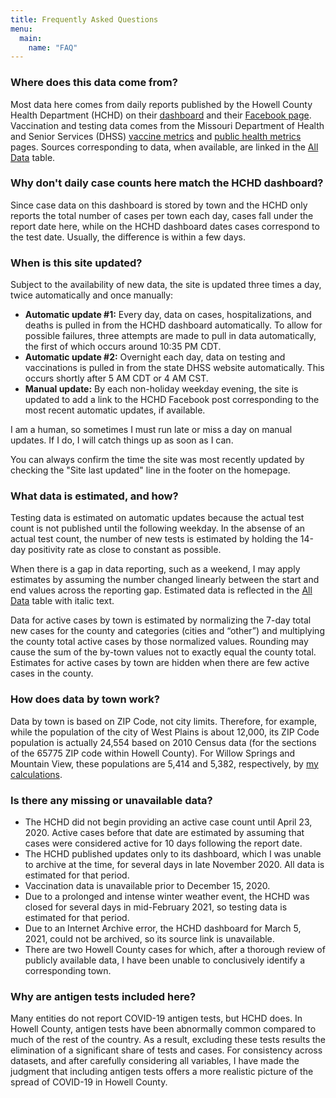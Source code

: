 ```yaml
---
title: Frequently Asked Questions
menu:
  main:
    name: "FAQ"
---
```


### Where does this data come from?
Most data here comes from daily reports published by the Howell County Health Department (HCHD) on their [dashboard](https://allthingsmissouri.org/county-covid-19-dashboards/howell-county/) and their [Facebook page](https://www.facebook.com/Howell-County-Health-Department-170310842983730). Vaccination and testing data comes from the Missouri Department of Health and Senior Services (DHSS) [vaccine metrics](https://health.mo.gov/living/healthcondiseases/communicable/novel-coronavirus/data/data-download-vaccine.php) and [public health metrics](https://health.mo.gov/living/healthcondiseases/communicable/novel-coronavirus/data/data-download.php) pages. Sources corresponding to data, when available, are linked in the [All Data](../all-data) table.

### Why don't daily case counts here match the HCHD dashboard?
Since case data on this dashboard is stored by town and the HCHD only reports the total number of cases per town each day, cases fall under the report date here, while on the HCHD dashboard dates cases correspond to the test date. Usually, the difference is within a few days.

### When is this site updated?
Subject to the availability of new data, the site is updated three times a day, twice automatically and once manually:
* **Automatic update #1:** Every day, data on cases, hospitalizations, and deaths is pulled in from the HCHD dashboard automatically. To allow for possible failures, three attempts are made to pull in data automatically, the first of which occurs around 10:35 PM CDT.
* **Automatic update #2:** Overnight each day, data on testing and vaccinations is pulled in from the state DHSS website automatically. This occurs shortly after 5 AM CDT or 4 AM CST.
* **Manual update:** By each non-holiday weekday evening, the site is updated to add a link to the HCHD Facebook post corresponding to the most recent automatic updates, if available.

I am a human, so sometimes I must run late or miss a day on manual updates. If I do, I will catch things up as soon as I can.

You can always confirm the time the site was most recently updated by checking the "Site last updated" line in the footer on the homepage.

### What data is estimated, and how?
Testing data is estimated on automatic updates because the actual test count is not published until the following weekday. In the absense of an actual test count, the number of new tests is estimated by holding the 14-day positivity rate as close to constant as possible.

When there is a gap in data reporting, such as a weekend, I may apply estimates by assuming the number changed linearly between the start and end values across the reporting gap. Estimated data is reflected in the [All Data](../all-data) table with italic text.

Data for active cases by town is estimated by normalizing the 7-day total new cases for the county and categories (cities and “other”) and multiplying the county total active cases by those normalized values. Rounding may cause the sum of the by-town values not to exactly equal the county total. Estimates for active cases by town are hidden when there are few active cases in the county.

### How does data by town work?
Data by town is based on ZIP Code, not city limits. Therefore, for example, while the population of the city of West Plains is about 12,000, its ZIP Code population is actually 24,554 based on 2010 Census data (for the sections of the 65775 ZIP code within Howell County). For Willow Springs and Mountain View, these populations are 5,414 and 5,382, respectively, by [my calculations](https://gist.github.com/jonblatho/003174508c09c2001d38e386a95fe9cd).

### Is there any missing or unavailable data?
* The HCHD did not begin providing an active case count until April 23, 2020. Active cases before that date are estimated by assuming that cases were considered active for 10 days following the report date.
* The HCHD published updates only to its dashboard, which I was unable to archive at the time, for several days in late November 2020. All data is estimated for that period.
* Vaccination data is unavailable prior to December 15, 2020.
* Due to a prolonged and intense winter weather event, the HCHD was closed for several days in mid-February 2021, so testing data is estimated for that period.
* Due to an Internet Archive error, the HCHD dashboard for March 5, 2021, could not be archived, so its source link is unavailable.
* There are two Howell County cases for which, after a thorough review of publicly available data, I have been unable to conclusively identify a corresponding town.

### Why are antigen tests included here?
Many entities do not report COVID-19 antigen tests, but HCHD does. In Howell County, antigen tests have been abnormally common compared to much of the rest of the country. As a result, excluding these tests results the elimination of a significant share of tests and cases. For consistency across datasets, and after carefully considering all variables, I have made the judgment that including antigen tests offers a more realistic picture of the spread of COVID-19 in Howell County.
